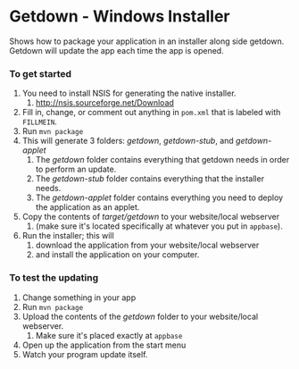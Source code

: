 # Getdown - Windows Installer #

Shows how to package your application in an installer along side getdown. Getdown will update the app each time the app is opened.

### To get started ###
1. You need to install NSIS for generating the native installer.
    1. http://nsis.sourceforge.net/Download
1. Fill in, change, or comment out anything in `pom.xml` that is labeled with `FILLMEIN`.
1. Run `mvn package`
1. This will generate 3 folders: *getdown*, *getdown-stub*, and *getdown-applet*
    1. The *getdown* folder contains everything that getdown needs in order to perform an update.
    1. The *getdown-stub* folder contains everything that the installer needs.
    1. The *getdown-applet* folder contains everything you need to deploy the application as an applet.
1. Copy the contents of *target/getdown* to your website/local webserver
    1. (make sure it's located specifically at whatever you put in `appbase`).
1. Run the installer; this will
    1. download the application from your website/local webserver
    1. and install the application on your computer.
     

### To test the updating ###
1. Change something in your app
1. Run `mvn package`
1. Upload the contents of the *getdown* folder to your website/local webserver.
    1. Make sure it's placed exactly at `appbase`
1. Open up the application from the start menu
1. Watch your program update itself.